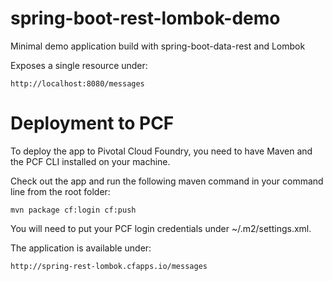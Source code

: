 # spring-boot-rest-lombok-demo
Minimal demo application build with spring-boot-data-rest and Lombok


Exposes a single resource under:
```
http://localhost:8080/messages
```


# Deployment to PCF

To deploy the app to Pivotal Cloud Foundry, you need to have Maven and the PCF CLI installed on your machine.

Check out the app and run the following maven command in your command line from the root folder:
```
mvn package cf:login cf:push
```
You will need to put your PCF login credentials under ~/.m2/settings.xml.

The application is available under:
```
http://spring-rest-lombok.cfapps.io/messages
```
